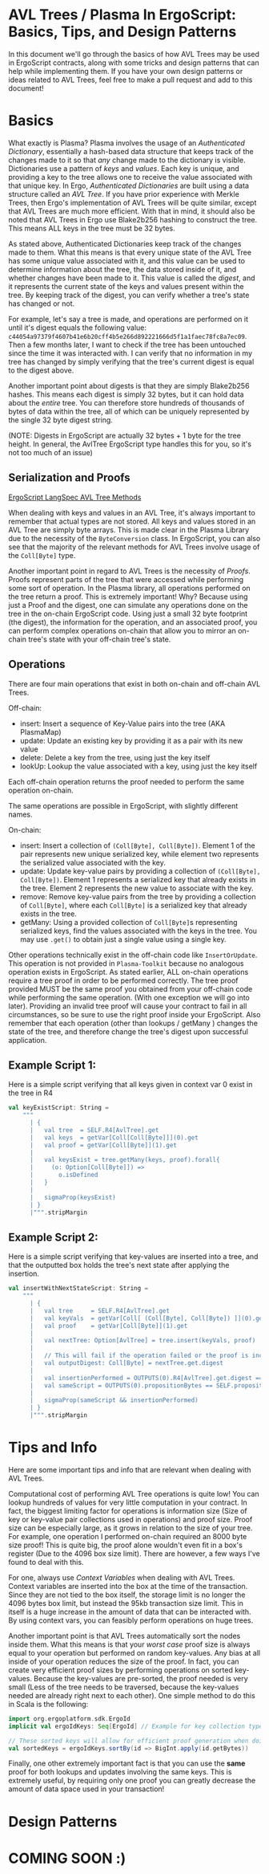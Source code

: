 # AVL Trees / Plasma In ErgoScript: Basics, Tips, and Design Patterns

In this document we'll go through the basics of how AVL Trees may be used in ErgoScript contracts,
along with some tricks and design patterns that can help while implementing them.
If you have your own design patterns or ideas related to AVL Trees, feel free to make a pull request
and add to this document!

# Basics

What exactly is Plasma? Plasma involves the usage of an *Authenticated Dictionary*, essentially a
hash-based data structure that keeps track of the changes made to it so that *any* change made to the dictionary
is visible. Dictionaries use a pattern of *keys* and *values*. Each key is unique, and providing
a key to the tree allows one to receive the value associated with that unique key. In Ergo, *Authenticated Dictionaries* are built using a data structure called an *AVL Tree*.
If you have prior experience with Merkle Trees, then Ergo's implementation of AVL Trees will be quite similar,
except that AVL Trees are much more efficient. With that in mind, it should also be noted that AVL Trees
in Ergo use Blake2b256 hashing to construct the tree. This means ALL keys in the tree must be 32 bytes.


As stated above, Authenticated Dictionaries keep track of the changes made to them. What this means is that every unique state of the AVL Tree has some unique value associated
with it, and this value can be used to determine information about the tree, the data stored inside of it,
and whether changes have been made to it. This value is called the *digest*, and it represents
the current state of the keys and values present within the tree. By keeping track of the digest, you can
verify whether a tree's state has changed or not.

For example, let's say a tree is made, and operations
are performed on it until it's digest equals the following value:
`c44054a97379f4607b41e6b20cff4b5e266d892221666d5f1a1faec78fc8a7ec09`. Then a few months later,
I want to check if the tree has been untouched since the time it was interacted with. I can verify that no
information in my tree has changed by simply verifying that the tree's current digest is equal to the digest above.


Another important point about digests is that they are simply Blake2b256 hashes. This means each digest is simply 32 bytes,
but it can hold data about the *entire* tree. You can therefore store hundreds of thousands of bytes of data
within the tree, all of which can be uniquely represented by the single 32 byte digest string.

(NOTE: Digests in ErgoScript are actually 32 bytes + 1 byte for the tree height. In general,
the AvlTree ErgoScript type handles this for you, so it's not too much of an issue)


## Serialization and Proofs

[ErgoScript LangSpec AVL Tree Methods](https://github.com/ScorexFoundation/sigmastate-interpreter/blob/develop/docs/LangSpec.md#avltree)

When dealing with keys and values in an AVL Tree, it's always important to remember that actual types
are not stored. All keys and values stored in an AVL Tree are simply byte arrays. This is made clear in the Plasma Library
due to the necessity of the `ByteConversion` class. In ErgoScript, you can also see that the majority of the relevant methods for AVL Trees involve
usage of the `Coll[Byte]` type. 

Another important point in regard to AVL Trees is the necessity of *Proofs*. Proofs represent parts of the tree
that were accessed while performing some sort of operation. In the Plasma library, all operations performed
on the tree return a proof. This is extremely important! Why? Because using just a Proof and the digest,
one can simulate any operations done on the tree in the on-chain ErgoScript code. Using just a small
32 byte footprint (the digest), the information for the operation, and an associated proof, you can perform
complex operations on-chain that allow you to mirror an on-chain tree's state with your off-chain tree's state.

## Operations
There are four main operations that exist in both on-chain and off-chain AVL Trees. 

Off-chain:
- insert: Insert a sequence of Key-Value pairs into the tree (AKA PlasmaMap)
- update: Update an existing key by providing it as a pair with its new value
- delete: Delete a key from the tree, using just the key itself
- lookUp: Lookup the value associated with a key, using just the key itself

Each off-chain operation returns the proof needed to perform the same operation on-chain.

The same operations are possible in ErgoScript, with slightly different names.

On-chain:
- insert: Insert a collection of `(Coll[Byte], Coll[Byte])`. Element 1 of the pair represents new unique serialized key, while element two represents the serialized value associated with the key.
- update: Update key-value pairs by providing a collection of `(Coll[Byte], Coll[Byte])`. Element 1 represents a serialized key that already exists in the tree. Element 2 represents the new value to associate with the key.
- remove: Remove key-value pairs from the tree by providing a collection of `Coll[Byte]`, where each `Coll[Byte]` is a serialized key that already exists in the tree.
- getMany: Using a provided collection of `Coll[Byte]`s representing serialized keys, find the values associated with the keys in the tree. You may use `.get()` to obtain just a single value using a single key.

Other operations technically exist in the off-chain code like `InsertOrUpdate`. This operation is not provided in `Plasma-Toolkit` because no analogous 
operation exists in ErgoScript. As stated earlier, ALL on-chain operations require a tree proof in order to be performed correctly.
The tree proof provided MUST be the same proof you obtained from your off-chain code while performing the same operation. (With one exception we will go into later).
Providing an invalid tree proof will cause your contract to fail in all circumstances, so be sure to use
the right proof inside your ErgoScript. Also remember that each operation (other than lookups / getMany ) changes the state of the tree,
and therefore change the tree's digest upon successful application. 

## Example Script 1:
Here is a simple script verifying that all keys given in context var 0 exist in the tree in R4
```scala
val keyExistScript: String =
    """
      | {
      |   val tree  = SELF.R4[AvlTree].get
      |   val keys  = getVar[Coll[Coll[Byte]]](0).get
      |   val proof = getVar[Coll[Byte]](1).get
      |   
      |   val keysExist = tree.getMany(keys, proof).forall{
      |     (o: Option[Coll[Byte]]) =>
      |       o.isDefined
      |   }
      |   
      |   sigmaProp(keysExist)
      | }
      |""".stripMargin
```

## Example Script 2:
Here is a simple script verifying that key-values are inserted into a tree, and that the outputted box
holds the tree's next state after applying the insertion.
```scala
val insertWithNextStateScript: String =
    """
      | {
      |   val tree     = SELF.R4[AvlTree].get
      |   val keyVals  = getVar[Coll[ (Coll[Byte], Coll[Byte]) ]](0).get
      |   val proof    = getVar[Coll[Byte]](1).get
      |   
      |   val nextTree: Option[AvlTree] = tree.insert(keyVals, proof)
      |   
      |   // This will fail if the operation failed or the proof is incorrect due to calling .get on the Option
      |   val outputDigest: Coll[Byte] = nextTree.get.digest 
      |   
      |   val insertionPerformed = OUTPUTS(0).R4[AvlTree].get.digest == outputDigest
      |   val sameScript = OUTPUTS(0).propositionBytes == SELF.propositionBytes
      |   
      |   sigmaProp(sameScript && insertionPerformed)
      | }
      |""".stripMargin
```

# Tips and Info

Here are some important tips and info that are relevant when dealing with AVL Trees.

Computational cost of performing AVL Tree operations is quite low! You can lookup hundreds
of values for very little computation in your contract. In fact, the biggest limiting factor
for operations is information size (Size of key or key-value pair collections used in operations)
and proof size. Proof size can be especially large, as it grows in relation to the size of your tree.
For example, one operation I performed on-chain required an 8000 byte size proof! This is quite big,
the proof alone wouldn't even fit in a box's register (Due to the 4096 box size limit). There
are however, a few ways I've found to deal with this.

For one, always use *Context Variables* when dealing with AVL Trees. Context variables are inserted
into the box at the time of the transaction. Since they are not tied to the box itself, the storage
limit is no longer the 4096 bytes box limit, but instead the 95kb transaction size limit. This in itself
is a huge increase in the amount of data that can be interacted with. By using context vars, you can feasibly
perform operations on huge trees.

Another important point is that AVL Trees automatically sort the nodes inside them. What this means
is that your *worst case* proof size is always equal to your operation but performed on random key-values.
Any bias at all inside of your operation reduces the size of the proof. In fact, you can create very
efficient proof sizes by performing operations on sorted key-values. Because the key-values are pre-sorted,
the proof needed is very small (Less of the tree needs to be traversed, because the key-values needed
are already right next to each other). One simple method to do this in Scala is the following:

```scala
import org.ergoplatform.sdk.ErgoId
implicit val ergoIdKeys: Seq[ErgoId] // Example for key collection type, can be anything as long as it can be serialized to bytes

// These sorted keys will allow for efficient proof generation when doing lookups
val sortedKeys = ergoIdKeys.sortBy(id => BigInt.apply(id.getBytes))
```

Finally, one other extremely important fact is that you can use the **same** proof for both lookups
and updates involving the same keys. This is extremely useful,
by requiring only one proof you can greatly decrease the amount of data space used in your transaction!

# Design Patterns
# COMING SOON :)
